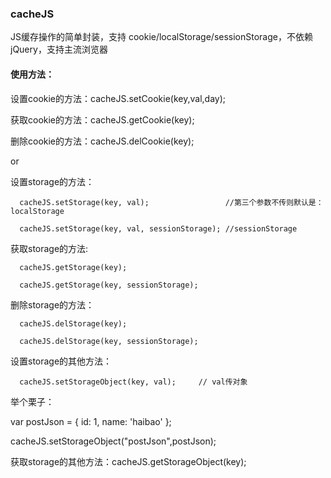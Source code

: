 ### cacheJS
JS缓存操作的简单封装，支持 cookie/localStorage/sessionStorage，不依赖jQuery，支持主流浏览器

#### 使用方法：

  设置cookie的方法：cacheJS.setCookie(key,val,day);
  
  获取cookie的方法：cacheJS.getCookie(key);
  
  删除cookie的方法：cacheJS.delCookie(key);

  or
  
  设置storage的方法：
  
      cacheJS.setStorage(key, val);                 //第三个参数不传则默认是：localStorage

      cacheJS.setStorage(key, val, sessionStorage); //sessionStorage
                    
  获取storage的方法: 
                    
      cacheJS.getStorage(key);

      cacheJS.getStorage(key, sessionStorage);
                    
  删除storage的方法：
                    
      cacheJS.delStorage(key);

      cacheJS.delStorage(key, sessionStorage);

  设置storage的其他方法：
      
      cacheJS.setStorageObject(key, val);     // val传对象

  举个栗子：
  
  var postJson = {
      id: 1,
      name: 'haibao'
  };
  
  cacheJS.setStorageObject("postJson",postJson);

  获取storage的其他方法：cacheJS.getStorageObject(key);
